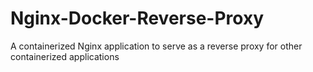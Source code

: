 # Nginx-Docker-Reverse-Proxy
A containerized Nginx application to serve as a reverse proxy for other containerized applications
